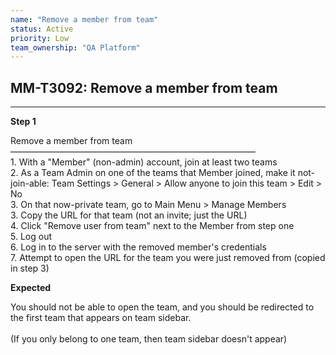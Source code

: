 ```yaml
---
name: "Remove a member from team"
status: Active
priority: Low
team_ownership: "QA Platform"
---
```


## MM-T3092: Remove a member from team

---

**Step 1**

Remove a member from team\
————————————————————————————\
1\. With a "Member" (non-admin) account, join at least two teams\
2\. As a Team Admin on one of the teams that Member joined, make it not-join-able: Team Settings > General > Allow anyone to join this team > Edit > No\
3\. On that now-private team, go to Main Menu > Manage Members\
3\. Copy the URL for that team (not an invite; just the URL)\
4\. Click "Remove user from team" next to the Member from step one\
5\. Log out\
6\. Log in to the server with the removed member's credentials\
7\. Attempt to open the URL for the team you were just removed from (copied in step 3)

**Expected**

You should not be able to open the team, and you should be redirected to the first team that appears on team sidebar.\
\
(If you only belong to one team, then team sidebar doesn't appear)
